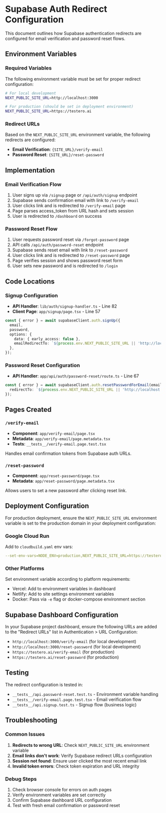 # Supabase Auth Redirect Configuration

This document outlines how Supabase authentication redirects are configured for email verification and password reset flows.

## Environment Variables

### Required Variables

The following environment variable must be set for proper redirect configuration:

```bash
# For local development
NEXT_PUBLIC_SITE_URL=http://localhost:3000

# For production (should be set in deployment environment)
NEXT_PUBLIC_SITE_URL=https://testero.ai
```

### Redirect URLs

Based on the `NEXT_PUBLIC_SITE_URL` environment variable, the following redirects are configured:

- **Email Verification**: `{SITE_URL}/verify-email`
- **Password Reset**: `{SITE_URL}/reset-password`

## Implementation

### Email Verification Flow

1. User signs up via `/signup` page or `/api/auth/signup` endpoint
2. Supabase sends confirmation email with link to `/verify-email`
3. User clicks link and is redirected to `/verify-email` page
4. Page parses access_token from URL hash and sets session
5. User is redirected to `/dashboard` on success

### Password Reset Flow

1. User requests password reset via `/forgot-password` page
2. API calls `/api/auth/password-reset` endpoint
3. Supabase sends reset email with link to `/reset-password`
4. User clicks link and is redirected to `/reset-password` page
5. Page verifies session and shows password reset form
6. User sets new password and is redirected to `/login`

## Code Locations

### Signup Configuration

- **API Handler**: `lib/auth/signup-handler.ts` - Line 82
- **Client Page**: `app/signup/page.tsx` - Line 57

```typescript
const { error } = await supabaseClient.auth.signUp({
  email,
  password,
  options: {
    data: { early_access: false },
    emailRedirectTo: `${process.env.NEXT_PUBLIC_SITE_URL || 'http://localhost:3000'}/verify-email`,
  },
});
```

### Password Reset Configuration

- **API Handler**: `app/api/auth/password-reset/route.ts` - Line 67

```typescript
const { error } = await supabaseClient.auth.resetPasswordForEmail(email, {
  redirectTo: `${process.env.NEXT_PUBLIC_SITE_URL || 'http://localhost:3000'}/reset-password`,
});
```

## Pages Created

### `/verify-email`
- **Component**: `app/verify-email/page.tsx`
- **Metadata**: `app/verify-email/page.metadata.tsx`
- **Tests**: `__tests__/verify-email.page.test.tsx`

Handles email confirmation tokens from Supabase auth URLs.

### `/reset-password`
- **Component**: `app/reset-password/page.tsx`
- **Metadata**: `app/reset-password/page.metadata.tsx`

Allows users to set a new password after clicking reset link.

## Deployment Configuration

For production deployment, ensure the `NEXT_PUBLIC_SITE_URL` environment variable is set to the production domain in your deployment configuration:

### Google Cloud Run

Add to `cloudbuild.yaml` env vars:
```yaml
--set-env-vars=NODE_ENV=production,NEXT_PUBLIC_SITE_URL=https://testero.ai
```

### Other Platforms

Set environment variable according to platform requirements:
- Vercel: Add to environment variables in dashboard
- Netlify: Add to site settings environment variables
- Docker: Pass via `-e` flag or docker-compose environment section

## Supabase Dashboard Configuration

In your Supabase project dashboard, ensure the following URLs are added to the "Redirect URLs" list in Authentication > URL Configuration:

- `http://localhost:3000/verify-email` (for local development)
- `http://localhost:3000/reset-password` (for local development)
- `https://testero.ai/verify-email` (for production)
- `https://testero.ai/reset-password` (for production)

## Testing

The redirect configuration is tested in:
- `__tests__/api.password-reset.test.ts` - Environment variable handling
- `__tests__/verify-email.page.test.tsx` - Email verification flow
- `__tests__/api.signup.test.ts` - Signup flow (business logic)

## Troubleshooting

### Common Issues

1. **Redirects to wrong URL**: Check `NEXT_PUBLIC_SITE_URL` environment variable
2. **Email links don't work**: Verify Supabase redirect URLs configuration
3. **Session not found**: Ensure user clicked the most recent email link
4. **Invalid token errors**: Check token expiration and URL integrity

### Debug Steps

1. Check browser console for errors on auth pages
2. Verify environment variables are set correctly
3. Confirm Supabase dashboard URL configuration
4. Test with fresh email confirmation or password reset